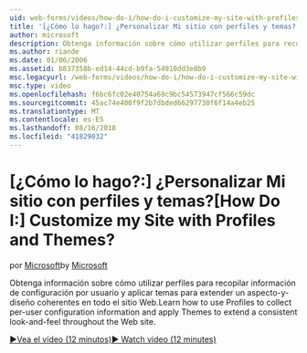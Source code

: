 ```yaml
---
uid: web-forms/videos/how-do-i/how-do-i-customize-my-site-with-profiles-and-themes
title: '[¿Cómo lo hago?:] ¿Personalizar Mi sitio con perfiles y temas? | Microsoft Docs'
author: microsoft
description: Obtenga información sobre cómo utilizar perfiles para recopilar información de configuración por usuario y aplicar temas para extender un aspecto-y-diseño coherentes en todo el sitio Web.
ms.author: riande
ms.date: 01/06/2006
ms.assetid: b837358b-ed14-44cd-b9fa-54910dd3e8b9
msc.legacyurl: /web-forms/videos/how-do-i/how-do-i-customize-my-site-with-profiles-and-themes
msc.type: video
ms.openlocfilehash: f6bc6fc02e40754a69c9bc54573947cf566c59dc
ms.sourcegitcommit: 45ac74e400f9f2b7dbded66297730f6f14a4eb25
ms.translationtype: MT
ms.contentlocale: es-ES
ms.lasthandoff: 08/16/2018
ms.locfileid: "41829032"
---
```

<a name="how-do-i-customize-my-site-with-profiles-and-themes"></a><span data-ttu-id="20607-104">[¿Cómo lo hago?:] ¿Personalizar Mi sitio con perfiles y temas?</span><span class="sxs-lookup"><span data-stu-id="20607-104">[How Do I:] Customize my Site with Profiles and Themes?</span></span>
====================
<span data-ttu-id="20607-105">por [Microsoft](https://github.com/microsoft)</span><span class="sxs-lookup"><span data-stu-id="20607-105">by [Microsoft](https://github.com/microsoft)</span></span>

<span data-ttu-id="20607-106">Obtenga información sobre cómo utilizar perfiles para recopilar información de configuración por usuario y aplicar temas para extender un aspecto-y-diseño coherentes en todo el sitio Web.</span><span class="sxs-lookup"><span data-stu-id="20607-106">Learn how to use Profiles to collect per-user configuration information and apply Themes to extend a consistent look-and-feel throughout the Web site.</span></span>

[<span data-ttu-id="20607-107">&#9654;Vea el vídeo (12 minutos)</span><span class="sxs-lookup"><span data-stu-id="20607-107">&#9654; Watch video (12 minutes)</span></span>](https://channel9.msdn.com/Blogs/ASP-NET-Site-Videos/how-do-i-customize-my-site-with-profiles-and-themes)
